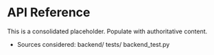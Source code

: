 # API Reference

This is a consolidated placeholder. Populate with authoritative content.

- Sources considered: backend/ tests/ backend_test.py


